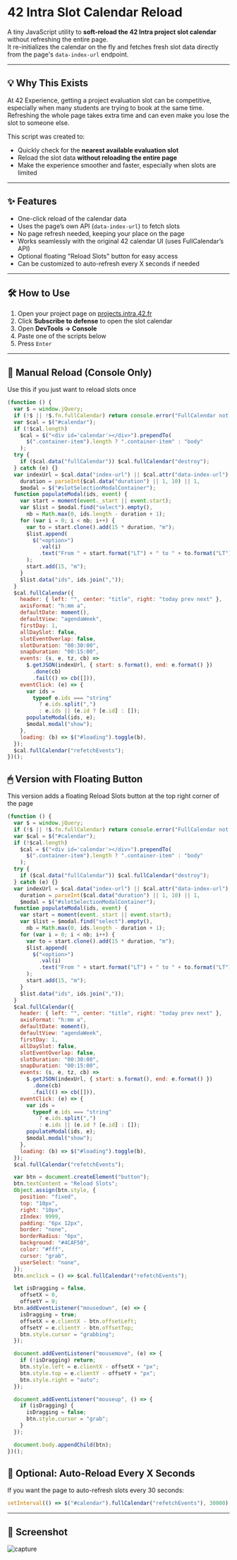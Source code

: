 # 42 Intra Slot Calendar Reload

A tiny JavaScript utility to **soft-reload the 42 Intra project slot calendar** without refreshing the entire page.  
It re-initializes the calendar on the fly and fetches fresh slot data directly from the page's `data-index-url` endpoint.

---

## 💡 Why This Exists

At 42 Experience, getting a project evaluation slot can be competitive, especially when many students are trying to book at the same time.
Refreshing the whole page takes extra time and can even make you lose the slot to someone else.

This script was created to:

- Quickly check for the **nearest available evaluation slot**
- Reload the slot data **without reloading the entire page**
- Make the experience smoother and faster, especially when slots are limited

---

## ✨ Features

- One-click reload of the calendar data
- Uses the page’s own API (`data-index-url`) to fetch slots
- No page refresh needed, keeping your place on the page
- Works seamlessly with the original 42 calendar UI (uses FullCalendar’s API)
- Optional floating "Reload Slots" button for easy access
- Can be customized to auto-refresh every X seconds if needed

---

## 🛠 How to Use

1. Open your project page on [projects.intra.42.fr](https://projects.intra.42.fr)
2. Click **Subscribe to defense** to open the slot calendar
3. Open **DevTools → Console**
4. Paste one of the scripts below
5. Press `Enter`

---

## 🔄 Manual Reload (Console Only)

Use this if you just want to reload slots once

```js
(function () {
  var $ = window.jQuery;
  if (!$ || !$.fn.fullCalendar) return console.error("FullCalendar not found");
  var $cal = $("#calendar");
  if (!$cal.length)
    $cal = $("<div id='calendar'></div>").prependTo(
      $(".container-item").length ? ".container-item" : "body"
    );
  try {
    if ($cal.data("fullCalendar")) $cal.fullCalendar("destroy");
  } catch (e) {}
  var indexUrl = $cal.data("index-url") || $cal.attr("data-index-url"),
    duration = parseInt($cal.data("duration") || 1, 10) || 1,
    $modal = $("#slotSelectionModalContainer");
  function populateModal(ids, event) {
    var start = moment(event._start || event.start);
    var $list = $modal.find("select").empty(),
      nb = Math.max(0, ids.length - duration + 1);
    for (var i = 0; i < nb; i++) {
      var to = start.clone().add(15 * duration, "m");
      $list.append(
        $("<option>")
          .val(i)
          .text("From " + start.format("LT") + " to " + to.format("LT"))
      );
      start.add(15, "m");
    }
    $list.data("ids", ids.join(","));
  }
  $cal.fullCalendar({
    header: { left: "", center: "title", right: "today prev next" },
    axisFormat: "h:mm a",
    defaultDate: moment(),
    defaultView: "agendaWeek",
    firstDay: 1,
    allDaySlot: false,
    slotEventOverlap: false,
    slotDuration: "00:30:00",
    snapDuration: "00:15:00",
    events: (s, e, tz, cb) =>
      $.getJSON(indexUrl, { start: s.format(), end: e.format() })
        .done(cb)
        .fail(() => cb([])),
    eventClick: (e) => {
      var ids =
        typeof e.ids === "string"
          ? e.ids.split(",")
          : e.ids || (e.id ? [e.id] : []);
      populateModal(ids, e);
      $modal.modal("show");
    },
    loading: (b) => $("#loading").toggle(b),
  });
  $cal.fullCalendar("refetchEvents");
})();
```

## 🖱 Version with Floating Button

This version adds a floating Reload Slots button at the top right corner of the page

```js
(function () {
  var $ = window.jQuery;
  if (!$ || !$.fn.fullCalendar) return console.error("FullCalendar not found");
  var $cal = $("#calendar");
  if (!$cal.length)
    $cal = $("<div id='calendar'></div>").prependTo(
      $(".container-item").length ? ".container-item" : "body"
    );
  try {
    if ($cal.data("fullCalendar")) $cal.fullCalendar("destroy");
  } catch (e) {}
  var indexUrl = $cal.data("index-url") || $cal.attr("data-index-url"),
    duration = parseInt($cal.data("duration") || 1, 10) || 1,
    $modal = $("#slotSelectionModalContainer");
  function populateModal(ids, event) {
    var start = moment(event._start || event.start);
    var $list = $modal.find("select").empty(),
      nb = Math.max(0, ids.length - duration + 1);
    for (var i = 0; i < nb; i++) {
      var to = start.clone().add(15 * duration, "m");
      $list.append(
        $("<option>")
          .val(i)
          .text("From " + start.format("LT") + " to " + to.format("LT"))
      );
      start.add(15, "m");
    }
    $list.data("ids", ids.join(","));
  }
  $cal.fullCalendar({
    header: { left: "", center: "title", right: "today prev next" },
    axisFormat: "h:mm a",
    defaultDate: moment(),
    defaultView: "agendaWeek",
    firstDay: 1,
    allDaySlot: false,
    slotEventOverlap: false,
    slotDuration: "00:30:00",
    snapDuration: "00:15:00",
    events: (s, e, tz, cb) =>
      $.getJSON(indexUrl, { start: s.format(), end: e.format() })
        .done(cb)
        .fail(() => cb([])),
    eventClick: (e) => {
      var ids =
        typeof e.ids === "string"
          ? e.ids.split(",")
          : e.ids || (e.id ? [e.id] : []);
      populateModal(ids, e);
      $modal.modal("show");
    },
    loading: (b) => $("#loading").toggle(b),
  });
  $cal.fullCalendar("refetchEvents");

  var btn = document.createElement("button");
  btn.textContent = "Reload Slots";
  Object.assign(btn.style, {
    position: "fixed",
    top: "10px",
    right: "10px",
    zIndex: 9999,
    padding: "6px 12px",
    border: "none",
    borderRadius: "6px",
    background: "#4CAF50",
    color: "#fff",
    cursor: "grab",
    userSelect: "none",
  });
  btn.onclick = () => $cal.fullCalendar("refetchEvents");

  let isDragging = false,
    offsetX = 0,
    offsetY = 0;
  btn.addEventListener("mousedown", (e) => {
    isDragging = true;
    offsetX = e.clientX - btn.offsetLeft;
    offsetY = e.clientY - btn.offsetTop;
    btn.style.cursor = "grabbing";
  });

  document.addEventListener("mousemove", (e) => {
    if (!isDragging) return;
    btn.style.left = e.clientX - offsetX + "px";
    btn.style.top = e.clientY - offsetY + "px";
    btn.style.right = "auto";
  });

  document.addEventListener("mouseup", () => {
    if (isDragging) {
      isDragging = false;
      btn.style.cursor = "grab";
    }
  });

  document.body.appendChild(btn);
})();
```

## 🚀 Optional: Auto-Reload Every X Seconds

If you want the page to auto-refresh slots every 30 seconds:

```js
setInterval(() => $("#calendar").fullCalendar("refetchEvents"), 30000);
```

---

## 📸 Screenshot

![capture](https://github.com/txasw/42SSR/blob/main/capture.gif)
